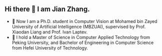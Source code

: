 ## Hi there 👋 I am Jian Zhang.
- 🔭 Now I am a Ph.D. student in Computer Vision at Mohamed bin Zayed University of Artificial Intelligence (MBZUAI), supervised by Prof. Xiaodan Liang and Prof. Ivan Laptev. </br>
- 🌱 I hold a Master of Science in Computer Applied Technology from Peking University, and Bachelor of Engineering in Computer Science from Hefei University of Technology.

<!--
**jianzhang96/jianzhang96** is a ✨ _special_ ✨ repository because its `README.md` (this file) appears on your GitHub profile.

Here are some ideas to get you started:

- 🔭 I’m currently working on ...
- 🌱 I’m currently learning ...
- 👯 I’m looking to collaborate on ...
- 🤔 I’m looking for help with ...
- 💬 Ask me about ...
- 📫 How to reach me: ...
- 😄 Pronouns: ...
- ⚡ Fun fact: ...
![Visitor Count](https://profile-counter.glitch.me/jianzhang96/count.svg)
-->
